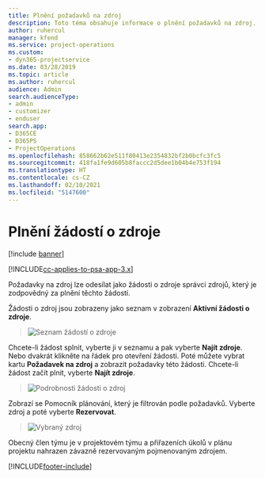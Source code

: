 ```yaml
---
title: Plnění požadavků na zdroj
description: Toto téma obsahuje informace o plnění požadavků na zdroj.
author: ruhercul
manager: kfend
ms.service: project-operations
ms.custom:
- dyn365-projectservice
ms.date: 03/28/2019
ms.topic: article
ms.author: ruhercul
audience: Admin
search.audienceType:
- admin
- customizer
- enduser
search.app:
- D365CE
- D365PS
- ProjectOperations
ms.openlocfilehash: 858662b62e511f80413e2354832bf2b0bcfc3fc5
ms.sourcegitcommit: 418fa1fe9d605b8faccc2d5dee1b04b4e753f194
ms.translationtype: HT
ms.contentlocale: cs-CZ
ms.lasthandoff: 02/10/2021
ms.locfileid: "5147600"
---
```

# <a name="fulfilling-resource-requests"></a>Plnění žádostí o zdroje

[!include [banner](../includes/psa-now-project-operations.md)]

[!INCLUDE[cc-applies-to-psa-app-3.x](../includes/cc-applies-to-psa-app-3x.md)]

Požadavky na zdroj lze odesílat jako žádosti o zdroje správci zdrojů, který je zodpovědný za plnění těchto žádostí.

Žádosti o zdroj jsou zobrazeny jako seznam v zobrazení **Aktivní žádosti o zdroje**.

> ![Seznam žádostí o zdroje](media/Resource-Management-image59.png)

Chcete-li žádost splnit, vyberte ji v seznamu a pak vyberte **Najít zdroje**. Nebo dvakrát klikněte na řádek pro otevření žádosti. Poté můžete vybrat kartu **Požadavek na zdroj** a zobrazit požadavky této žádosti. Chcete-li žádost začít plnit, vyberte **Najít zdroje**.

> ![Podrobnosti žádosti o zdroj](media/Resource-Management-image60.png)

Zobrazí se Pomocník plánování, který je filtrován podle požadavků. Vyberte zdroj a poté vyberte **Rezervovat**.

> ![Vybraný zdroj](media/Resource-Management-image61.png)

Obecný člen týmu je v projektovém týmu a přiřazeních úkolů v plánu projektu nahrazen závazně rezervovaným pojmenovaným zdrojem.


[!INCLUDE[footer-include](../includes/footer-banner.md)]